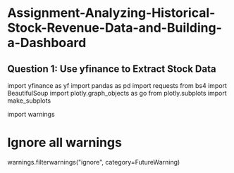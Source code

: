 # Assignment-Analyzing-Historical-Stock-Revenue-Data-and-Building-a-Dashboard

## Question 1: Use yfinance to Extract Stock Data

import yfinance as yf
import pandas as pd
import requests
from bs4 import BeautifulSoup
import plotly.graph_objects as go
from plotly.subplots import make_subplots

import warnings
# Ignore all warnings
warnings.filterwarnings("ignore", category=FutureWarning)
